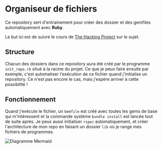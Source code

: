 # Organiseur de fichiers

Ce repository sert d'entrainement pour créer des dossier et des gemfiles
automatiquement avec **Ruby**.

Le but ici est de suivre le cours de [The Hacking Project](https://www.thehackingproject.org/fr/dashboard/courses/4/weeks/3/days/5) sur le sujet.

## Structure

Chacun des dossiers dans ce repository aura été créé par le programme `init_repo.rb`
situé à la racine du projet. Ce que je peux faire ensuite par exemple, c'est
automatiser l'exécution de ce fichier quand j'initialise un repository.
Ce n'est pas encore le cas, mais j'espère arriver à cette possibilité !

## Fonctionnement

Quand j'exécute le fichier, un `Gemfile` est créé avec toutes les gems de base qui
m'intéressent et la commande système `bundle install` est lancée tout de suite après.
Je peux aussi initialiser `rspec` automatiquement, et créer l'architecture de mon
repo en faisant un dossier `lib` où je range mes fichiers de programmes.

![Diagramme Mermaid](https://mermaid.ink/img/eyJjb2RlIjoiY2xhc3NEaWFncmFtXG4gIGNsYXNzIFJhY2luZXtcbiAgICBpbml0X3JlcG8ucmJcbiAgICBHZW1maWxlXG4gICAgR2VtZmlsZS5sb2NrXG4gIH1cblxuICBjbGFzcyBsaWJ7XG4gICAgZmljaGllcnNfZGVfcHJvZ3JhbW1lc1xuICB9XG5cbiAgY2xhc3Mgc3BlY3tcbiAgICBmaWNoaWVyc19kZV90ZXN0c1xuICB9XG4gIFxuICBSYWNpbmUgPHwtLSBsaWJcbiAgUmFjaW5lIDx8LS0gc3BlY1xuIiwibWVybWFpZCI6eyJ0aGVtZSI6ImRlZmF1bHQifSwidXBkYXRlRWRpdG9yIjpmYWxzZX0)
